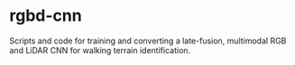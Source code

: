 # rgbd-cnn
Scripts and code for training and converting a late-fusion, multimodal RGB and LiDAR CNN for walking terrain identification.
